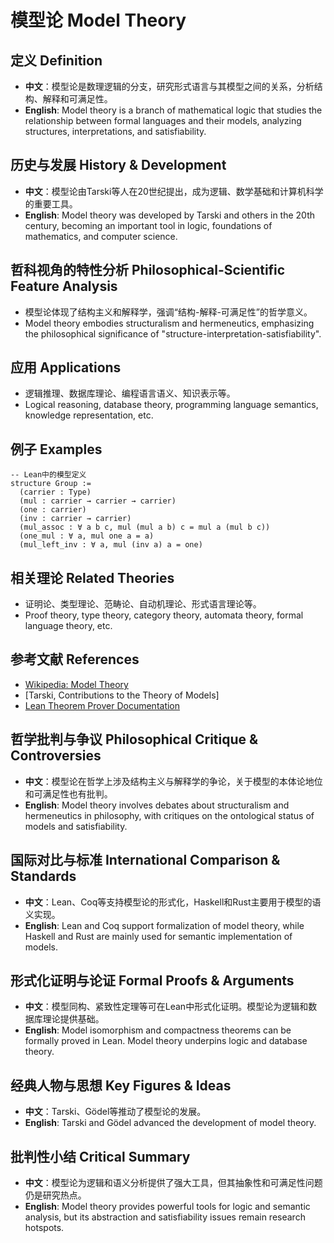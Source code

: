 # 模型论 Model Theory

## 定义 Definition

- **中文**：模型论是数理逻辑的分支，研究形式语言与其模型之间的关系，分析结构、解释和可满足性。
- **English**: Model theory is a branch of mathematical logic that studies the relationship between formal languages and their models, analyzing structures, interpretations, and satisfiability.

## 历史与发展 History & Development

- **中文**：模型论由Tarski等人在20世纪提出，成为逻辑、数学基础和计算机科学的重要工具。
- **English**: Model theory was developed by Tarski and others in the 20th century, becoming an important tool in logic, foundations of mathematics, and computer science.

## 哲科视角的特性分析 Philosophical-Scientific Feature Analysis

- 模型论体现了结构主义和解释学，强调“结构-解释-可满足性”的哲学意义。
- Model theory embodies structuralism and hermeneutics, emphasizing the philosophical significance of "structure-interpretation-satisfiability".

## 应用 Applications

- 逻辑推理、数据库理论、编程语言语义、知识表示等。
- Logical reasoning, database theory, programming language semantics, knowledge representation, etc.

## 例子 Examples

```lean
-- Lean中的模型定义
structure Group :=
  (carrier : Type)
  (mul : carrier → carrier → carrier)
  (one : carrier)
  (inv : carrier → carrier)
  (mul_assoc : ∀ a b c, mul (mul a b) c = mul a (mul b c))
  (one_mul : ∀ a, mul one a = a)
  (mul_left_inv : ∀ a, mul (inv a) a = one)
```

## 相关理论 Related Theories

- 证明论、类型理论、范畴论、自动机理论、形式语言理论等。
- Proof theory, type theory, category theory, automata theory, formal language theory, etc.

## 参考文献 References

- [Wikipedia: Model Theory](https://en.wikipedia.org/wiki/Model_theory)
- [Tarski, Contributions to the Theory of Models]
- [Lean Theorem Prover Documentation](https://leanprover.github.io/)

## 哲学批判与争议 Philosophical Critique & Controversies

- **中文**：模型论在哲学上涉及结构主义与解释学的争论，关于模型的本体论地位和可满足性也有批判。
- **English**: Model theory involves debates about structuralism and hermeneutics in philosophy, with critiques on the ontological status of models and satisfiability.

## 国际对比与标准 International Comparison & Standards

- **中文**：Lean、Coq等支持模型论的形式化，Haskell和Rust主要用于模型的语义实现。
- **English**: Lean and Coq support formalization of model theory, while Haskell and Rust are mainly used for semantic implementation of models.

## 形式化证明与论证 Formal Proofs & Arguments

- **中文**：模型同构、紧致性定理等可在Lean中形式化证明。模型论为逻辑和数据库理论提供基础。
- **English**: Model isomorphism and compactness theorems can be formally proved in Lean. Model theory underpins logic and database theory.

## 经典人物与思想 Key Figures & Ideas

- **中文**：Tarski、Gödel等推动了模型论的发展。
- **English**: Tarski and Gödel advanced the development of model theory.

## 批判性小结 Critical Summary

- **中文**：模型论为逻辑和语义分析提供了强大工具，但其抽象性和可满足性问题仍是研究热点。
- **English**: Model theory provides powerful tools for logic and semantic analysis, but its abstraction and satisfiability issues remain research hotspots.
